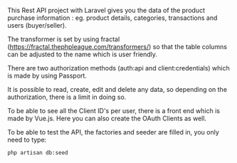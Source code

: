 This Rest API project with Laravel gives you the data of the product purchase information :
eg. product details, categories, transactions and users (buyer/seller).


The transformer is set by using fractal (https://fractal.thephpleague.com/transformers/) so that the table columns can be adjusted to the name which is user friendly. 

There are two authorization methods (auth:api and client:credentials) which is made by using Passport. 


It is possible to read, create, edit and delete any data, so depending on the authorization, there is a limit in doing so.

To be able to see all the Client ID's per user, there is a front end which is made by Vue.js. Here you can also create the OAuth Clients as well.


To be able to test the API, the factories and seeder are filled in, you only need to type:

```
php artisan db:seed
```

